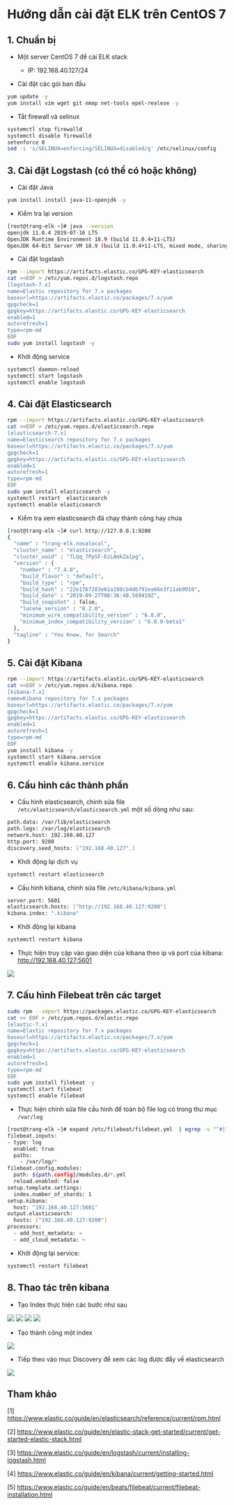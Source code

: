 # Hướng dẫn cài đặt ELK trên CentOS 7

## 1. Chuẩn bị 

* Một server CentOS 7 để cài ELK stack 

	* IP: 192.168.40.127/24

* Cài đặt các gói ban đầu

```sh
yum update -y
yum install vim wget git nmap net-tools epel-realese -y
```

* Tắt firewall và selinux

```sh
systemctl stop firewalld
systemctl disable firewalld
setenforce 0
sed -i 's/SELINUX=enforcing/SELINUX=disabled/g' /etc/selinux/config
```

## 3. Cài đặt Logstash (có thể có hoặc không)

* Cài đặt Java 

```sh
yum install install java-11-openjdk -y
```

* Kiểm tra lại version

```sh
[root@trang-elk ~]# java --version
openjdk 11.0.4 2019-07-16 LTS
OpenJDK Runtime Environment 18.9 (build 11.0.4+11-LTS)
OpenJDK 64-Bit Server VM 18.9 (build 11.0.4+11-LTS, mixed mode, sharing)
```

* Cài đặt logstash 

```sh
rpm --import https://artifacts.elastic.co/GPG-KEY-elasticsearch
cat <<EOF > /etc/yum.repos.d/logstash.repo
[logstash-7.x]
name=Elastic repository for 7.x packages
baseurl=https://artifacts.elastic.co/packages/7.x/yum
gpgcheck=1
gpgkey=https://artifacts.elastic.co/GPG-KEY-elasticsearch
enabled=1
autorefresh=1
type=rpm-md
EOF
sudo yum install logstash -y
```

* Khởi động service 

```sh
systemctl daemon-reload
systemctl start logstash
systemctl enable logstash
```

## 4. Cài đặt Elasticsearch

```sh
rpm --import https://artifacts.elastic.co/GPG-KEY-elasticsearch
cat <<EOF > /etc/yum.repos.d/elasticsearch.repo
[elasticsearch-7.x]
name=Elasticsearch repository for 7.x packages
baseurl=https://artifacts.elastic.co/packages/7.x/yum
gpgcheck=1
gpgkey=https://artifacts.elastic.co/GPG-KEY-elasticsearch
enabled=1
autorefresh=1
type=rpm-md
EOF
sudo yum install elasticsearch -y 
systemctl restart  elasticsearch
systemctl enable elasticsearch
```

* Kiểm tra xem elasticsearch đã chạy thành công hay chưa

```sh
[root@trang-elk ~]# curl http://127.0.0.1:9200
{
  "name" : "trang-elk.novalocal",
  "cluster_name" : "elasticsearch",
  "cluster_uuid" : "TLQq_7PpSF-EzLAmkZa1pg",
  "version" : {
    "number" : "7.4.0",
    "build_flavor" : "default",
    "build_type" : "rpm",
    "build_hash" : "22e1767283e61a198cb4db791ea66e3f11ab9910",
    "build_date" : "2019-09-27T08:36:48.569419Z",
    "build_snapshot" : false,
    "lucene_version" : "8.2.0",
    "minimum_wire_compatibility_version" : "6.8.0",
    "minimum_index_compatibility_version" : "6.0.0-beta1"
  },
  "tagline" : "You Know, for Search"
}
```

## 5. Cài đặt Kibana

```sh
rpm --import https://artifacts.elastic.co/GPG-KEY-elasticsearch
cat <<EOF > /etc/yum.repos.d/kibana.repo
[kibana-7.x]
name=Kibana repository for 7.x packages
baseurl=https://artifacts.elastic.co/packages/7.x/yum
gpgcheck=1
gpgkey=https://artifacts.elastic.co/GPG-KEY-elasticsearch
enabled=1
autorefresh=1
type=rpm-md
EOF
yum install kibana -y 
systemctl start kibana.service
systemctl enable kibana.service
```

## 6. Cấu hình các thành phần 

* Cấu hình elasticsearch, chỉnh sửa file `/etc/elasticsearch/elasticsearch.yml` một số dòng như sau:

```sh
path.data: /var/lib/elasticsearch
path.logs: /var/log/elasticsearch
network.host: 192.168.40.127
http.port: 9200
discovery.seed_hosts: ["192.168.40.127",]
```

* Khởi động lại dịch vụ

```sh
systemctl restart elasticsearch
```

* Cấu hình kibana, chỉnh sửa file `/etc/kibana/kibana.yml`

```sh
server.port: 5601
elasticsearch.hosts: ["http://192.168.40.127:9200"]
kibana.index: ".kibana"
```

* Khởi động lại kibana

```sh
systemctl restart kibana
```

* Thực hiện truy cập vào giao diện của kibana theo ip và port của kibana: http://192.168.40.127:5601

<img src="img/3.png">

## 7. Cấu hình Filebeat trên các target

```sh
sudo rpm --import https://packages.elastic.co/GPG-KEY-elasticsearch
cat << EOF > /etc/yum.repos.d/elastic.repo
[elastic-7.x]
name=Elastic repository for 7.x packages
baseurl=https://artifacts.elastic.co/packages/7.x/yum
gpgcheck=1
gpgkey=https://artifacts.elastic.co/GPG-KEY-elasticsearch
enabled=1
autorefresh=1
type=rpm-md
EOF
sudo yum install filebeat -y
systemctl start filebeat
systemctl enable filebeat
```

* Thực hiện chỉnh sửa file cấu hình để toàn bộ file log có trong thư mục `/var/log`

```sh
[root@trang-elk ~]# expand /etc/filebeat/filebeat.yml  | egrep -v "^#|^$|^ *#"
filebeat.inputs:
- type: log
  enabled: true
  paths:
    - /var/log/*
filebeat.config.modules:
  path: ${path.config}/modules.d/*.yml
  reload.enabled: false
setup.template.settings:
  index.number_of_shards: 1
setup.kibana:
  host: "192.168.40.127:5601"
output.elasticsearch:
  hosts: ["192.168.40.127:9200"]
processors:
  - add_host_metadata: ~
  - add_cloud_metadata: ~
```

* Khởi động lại service:

```sh
systemctl restart filebeat
```


## 8. Thao tác trên kibana

* Tạo Index thực hiện các bước như sau

<img src="img/4.png">

<img src="img/5.png">

<img src="img/6.png">

<img src="img/7.png">

* Tạo thành công một index

<img src="img/8.png">

* Tiếp theo vào mục Discovery để xem các log được đẩy về elasticsearch

<img src="img/9.png">




## Tham khảo

[1] https://www.elastic.co/guide/en/elasticsearch/reference/current/rpm.html

[2] https://www.elastic.co/guide/en/elastic-stack-get-started/current/get-started-elastic-stack.html

[3] https://www.elastic.co/guide/en/logstash/current/installing-logstash.html

[4] https://www.elastic.co/guide/en/kibana/current/getting-started.html

[5] https://www.elastic.co/guide/en/beats/filebeat/current/filebeat-installation.html